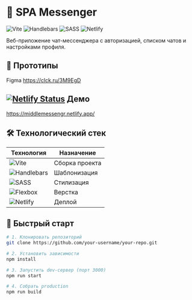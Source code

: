 # 💬 SPA Messenger

![Vite](https://img.shields.io/badge/vite-%23646CFF.svg?style=flat-square&logo=vite&logoColor=white)
![Handlebars](https://img.shields.io/badge/Handlebars.js-f0772b?style=flat-square&logo=handlebarsdotjs&logoColor=black)
![SASS](https://img.shields.io/badge/SASS-hotpink.svg?style=flat-square&logo=SASS&logoColor=white)
![Netlify](https://img.shields.io/badge/netlify-%23000000.svg?style=flat-square&logo=netlify&logoColor=#00C7B7)

Веб-приложение чат-мессенджера с авторизацией, списком чатов и настройками профиля.

## 🎨 Прототипы

Figma https://clck.ru/3M9EgD

## [![Netlify Status](https://api.netlify.com/api/v1/badges/a5d0a67f-4258-48f2-b1fe-f2e80cf43b13/deploy-status)](https://app.netlify.com/projects/middlemessengr/deploys) Демо

https://middlemessengr.netlify.app/

## 🛠 Технологический стек

| Технология                                                                                                              | Назначение     |
| ----------------------------------------------------------------------------------------------------------------------- | -------------- |
| ![Vite](https://img.shields.io/badge/vite-%23646CFF.svg?style=flat-square&logo=vite&logoColor=white)                    | Сборка проекта |
| ![Handlebars](https://img.shields.io/badge/Handlebars.js-f0772b?style=flat-square&logo=handlebarsdotjs&logoColor=black) | Шаблонизация   |
| ![SASS](https://img.shields.io/badge/SASS-hotpink.svg?style=flat-square&logo=SASS&logoColor=white)                      | Стилизация     |
| ![Flexbox](https://img.shields.io/badge/-Flexbox-1572B6?style=flat-square&logo=css3&logoColor=white)                    | Верстка        |
| ![Netlify](https://img.shields.io/badge/netlify-%23000000.svg?style=flat-square&logo=netlify&logoColor=#00C7B7)         | Деплой         |

## 🚀 Быстрый старт

```bash
# 1. Клонировать репозиторий
git clone https://github.com/your-username/your-repo.git

# 2. Установить зависимости
npm install

# 3. Запустить dev-сервер (порт 3000)
npm run start

# 4. Собрать production
npm run build
```
